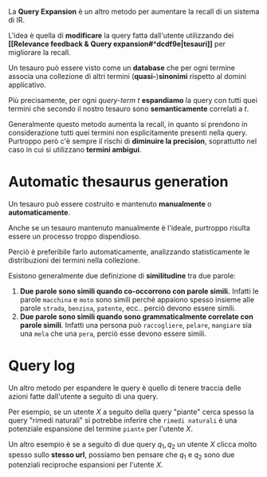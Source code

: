 La **Query Expansion** è un altro metodo per aumentare la recall di un sistema di IR.

L'idea è quella di **modificare** la query fatta dall'utente utilizzando dei **[[Relevance feedback & Query expansion#^dcdf9e|tesauri]]** per migliorare la recall.

Un tesauro può essere visto come un **database** che per ogni termine associa una collezione di altri termini (**quasi-**)**sinonimi** rispetto al domini applicativo.

Più precisamente, per ogni *query-term* $t$ **espandiamo** la query con tutti quei termini che secondo il nostro tesauro sono **semanticamente** correlati a $t$.

Generalmente questo metodo aumenta la recall, in quanto si prendono in considerazione tutti quei termini non esplicitamente presenti nella query.
Purtroppo però c'è sempre il rischi di **diminuire la precision**, soprattutto nel caso in cui si utilizzano **termini ambigui**.

# Automatic thesaurus generation
Un tesauro può essere costruito e mantenuto **manualmente** o **automaticamente**.

Anche se un tesauro mantenuto manualmente è l'ideale, purtroppo risulta essere un processo troppo dispendioso.

Perciò è preferibile farlo automaticamente, analizzando statisticamente le distribuzioni dei termini nella collezione.

Esistono generalmente due definizione di **similitudine** tra due parole:
1. **Due parole sono simili quando co-occorrono con parole simili.** Infatti le parole `macchina` e `moto` sono simili perché appaiono spesso insieme alle parole `strada`, `benzina`, `patente`, ecc.. perciò devono essere simili.
2. **Due parole sono simili quando sono grammaticalmente correlate con parole simili**. Infatti una persona può `raccogliere`, `pelare`, `mangiare` sia una `mela` che una `pera`, perciò esse devono essere simili.

# Query log
Un altro metodo per espandere le query è quello di tenere traccia delle azioni fatte dall'utente a seguito di una query.

Per esempio, se un utente $X$ a seguito della query $\text{"piante"}$ cerca spesso la query $\text{"rimedi naturali"}$ si potrebbe inferire che `rimedi naturali` è una potenziale espansione del termine `piante` per l'utente $X$.

Un altro esempio è se a seguito di due query $q_1,q_2$ un utente $X$ clicca molto spesso sullo **stesso url**, possiamo ben pensare che $q_1$ e $q_2$ sono due potenziali reciproche espansioni per l'utente $X$.